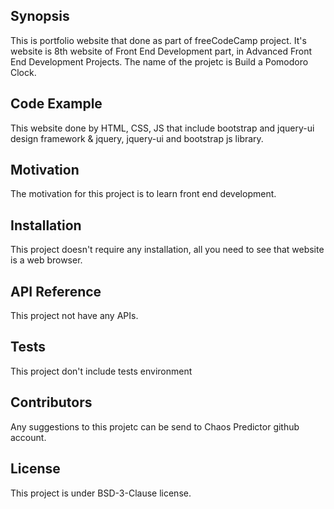 ## Synopsis

This is portfolio website that done as part of freeCodeCamp project. It's website is 8th website of Front End Development part, in Advanced Front End Development Projects. The name of the projetc is Build a Pomodoro Clock.

## Code Example

This website done by HTML, CSS, JS that include bootstrap and jquery-ui design framework & jquery, jquery-ui and bootstrap js library.

## Motivation

The motivation for this project is to learn front end development.

## Installation

This project doesn't require any installation, all you need to see that website is a web browser.

## API Reference

This project not have any APIs. 

## Tests

This project don't include tests environment

## Contributors

Any suggestions to this projetc can be send to Chaos Predictor github account.

## License

This project is under BSD-3-Clause license.


